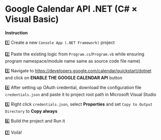 # Google Calendar API .NET  (C# × Visual Basic)

**Instruction**

1️⃣ Create a new `Console App (.NET Framework)` project

2️⃣ Paste the existing logic from `Program.cs`/`Program.vb` while ensuring program namespace/module name same as source code file name)

3️⃣ Navigate to <https://developers.google.com/calendar/quickstart/dotnet> and click on **ENABLE THE GOOGLE CALENDAR API** button

4️⃣ After setting up OAuth credential, download the configuration file `credentials.json` and paste it to project root path in Microsoft Visual Studio

5️⃣ Right click `credentials.json`, select **Properties** and set `Copy to Output Directory` to **Copy always**

6️⃣ Build the project and Run it

7️⃣ Voilà!
